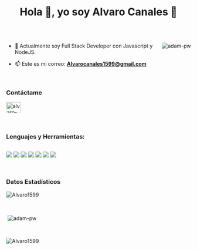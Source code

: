 <h1 align="center">Hola 👋, yo soy Alvaro Canales 🌟</h1>
<br>
<br>

<p><img align="right" src="https://github.com/Adam-pw/Adam-pw/blob/main/animation_500_kxa883sd.gif" alt="adam-pw" /></p>


- 🌱 Actualmente soy Full Stack Developer con Javascript y NodeJS. 

- 📫 Este es mi correo: **Alvarocanales1599@gmail.com**

<br>

<h3 align="left">Contáctame</h3>
<p align="left">
  <a href="https://linkedin.com/in/alvaro-canales-aguilar" target="blank"><img align="center"
      src="https://raw.githubusercontent.com/rahuldkjain/github-profile-readme-generator/master/src/images/icons/Social/linked-in-alt.svg"
      alt="alvaro-canales-aguilar" height="30" width="40" /></a>
</p>

<br>

<h3 align="left">Lenguajes y Herramientas:</h3>
      <img/>
<p align="left"> 
<img src="https://img.icons8.com/color/48/000000/javascript--v1.png"/>
<img src="https://img.icons8.com/external-tal-revivo-color-tal-revivo/48/000000/external-react-a-javascript-library-for-building-user-interfaces-logo-color-tal-revivo.png"/>
<img src="https://img.icons8.com/color/48/000000/postgreesql.png"/>
<img src="https://img.icons8.com/color/48/000000/redux.png"/>
<img src="https://img.icons8.com/color/48/000000/nodejs.png"/>
<img src="https://img.icons8.com/color/48/000000/html-5--v1.png"/>
<img src="https://img.icons8.com/color/48/000000/css3.png"/>
</p>

<br>

<h3>Datos Estadísticos</h3>
<p><img align="center"
    src="https://github-readme-stats.vercel.app/api/top-langs?username=Alvaro1599&show_icons=true&locale=en&layout=compact"
    alt="Alvaro1599" /></p>

<br>

<p>&nbsp;<img align="center" src="https://github-readme-stats.vercel.app/api?username=Alvaro1599&show_icons=true&locale=en"
    alt="adam-pw" /></p>

<br>

<p><img align="center" src="https://github-readme-streak-stats.herokuapp.com/?user=Alvaro1599&" alt="Alvaro1599" /></p>

<br>
